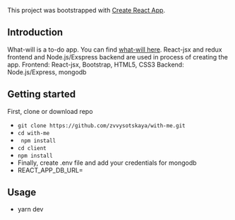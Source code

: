 This project was bootstrapped with [Create React App](https://github.com/facebook/create-react-app).

## **Introduction**

What-will is a to-do app. You can find  [what-will here](https://what-will.herokuapp.com/). React-jsx and redux frontend and Node.js/Exspress backend are used in process of creating the app.
Frontend: React-jsx, Bootstrap, HTML5, CSS3
Backend: Node.js/Express, mongodb

## **Getting started**

First, clone or download repo
*  ` git clone https://github.com/zvvysotskaya/with-me.git `
*  ` cd with-me `
*  ` npm install`
*  ` cd client `
*  ` npm install `
* Finally, create .env file and add your credentials for mongodb
* REACT_APP_DB_URL=

## **Usage**

* yarn dev
